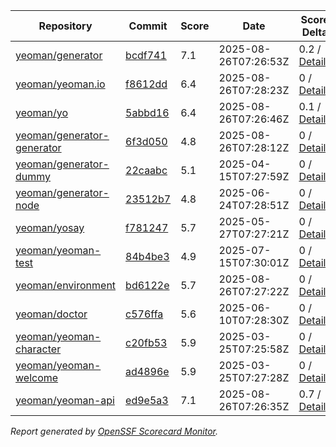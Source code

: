 <!-- OPENSSF-SCORECARD-MONITOR:START -->

| Repository | Commit | Score | Date | Score Delta | Report | StepSecurity |
| -- | -- | -- | -- | -- | -- | -- |
| [yeoman/generator](https://github.com/yeoman/generator) | [bcdf741](https://github.com/yeoman/generator/commit/bcdf741f68f549fcfaa480524dda764f13398554) | 7.1 | 2025-08-26T07:26:53Z | 0.2 / [Details](https://ossf.github.io/scorecard-visualizer/#/projects/github.com/yeoman/generator/compare/bcdeb9767051716b33e401449b01857a31d5e979/bcdf741f68f549fcfaa480524dda764f13398554) | [View](https://ossf.github.io/scorecard-visualizer/#/projects/github.com/yeoman/generator/commit/bcdf741f68f549fcfaa480524dda764f13398554) | [Fix it](https://app.stepsecurity.io/securerepo?repo=yeoman/generator) |
| [yeoman/yeoman.io](https://github.com/yeoman/yeoman.io) | [f8612dd](https://github.com/yeoman/yeoman.io/commit/f8612dd151aeefa15c7825328b3615c2863300de) | 6.4 | 2025-08-26T07:28:23Z | 0 / [Details](https://ossf.github.io/scorecard-visualizer/#/projects/github.com/yeoman/yeoman.io/compare/f8612dd151aeefa15c7825328b3615c2863300de/f8612dd151aeefa15c7825328b3615c2863300de) | [View](https://ossf.github.io/scorecard-visualizer/#/projects/github.com/yeoman/yeoman.io/commit/f8612dd151aeefa15c7825328b3615c2863300de) | [Fix it](https://app.stepsecurity.io/securerepo?repo=yeoman/yeoman.io) |
| [yeoman/yo](https://github.com/yeoman/yo) | [5abbd16](https://github.com/yeoman/yo/commit/5abbd166e86f255323053a31343a6a06a8e1d5b8) | 6.4 | 2025-08-26T07:26:46Z | 0.1 / [Details](https://ossf.github.io/scorecard-visualizer/#/projects/github.com/yeoman/yo/compare/d3ba824a516249935628a8edda43d33f7c3a7e93/5abbd166e86f255323053a31343a6a06a8e1d5b8) | [View](https://ossf.github.io/scorecard-visualizer/#/projects/github.com/yeoman/yo/commit/5abbd166e86f255323053a31343a6a06a8e1d5b8) | [Fix it](https://app.stepsecurity.io/securerepo?repo=yeoman/yo) |
| [yeoman/generator-generator](https://github.com/yeoman/generator-generator) | [6f3d050](https://github.com/yeoman/generator-generator/commit/6f3d050be2becbfc7511adb8a325cf9069f99b96) | 4.8 | 2025-08-26T07:28:12Z | 0 / [Details](https://ossf.github.io/scorecard-visualizer/#/projects/github.com/yeoman/generator-generator/compare/6f3d050be2becbfc7511adb8a325cf9069f99b96/6f3d050be2becbfc7511adb8a325cf9069f99b96) | [View](https://ossf.github.io/scorecard-visualizer/#/projects/github.com/yeoman/generator-generator/commit/6f3d050be2becbfc7511adb8a325cf9069f99b96) | [Fix it](https://app.stepsecurity.io/securerepo?repo=yeoman/generator-generator) |
| [yeoman/generator-dummy](https://github.com/yeoman/generator-dummy) | [22caabc](https://github.com/yeoman/generator-dummy/commit/22caabc61498eb0229d3b0d6e705d2f98cc73a59) | 5.1 | 2025-04-15T07:27:59Z | 0 / [Details](https://ossf.github.io/scorecard-visualizer/#/projects/github.com/yeoman/generator-dummy/compare/22caabc61498eb0229d3b0d6e705d2f98cc73a59/22caabc61498eb0229d3b0d6e705d2f98cc73a59) | [View](https://ossf.github.io/scorecard-visualizer/#/projects/github.com/yeoman/generator-dummy/commit/22caabc61498eb0229d3b0d6e705d2f98cc73a59) | [Fix it](https://app.stepsecurity.io/securerepo?repo=yeoman/generator-dummy) |
| [yeoman/generator-node](https://github.com/yeoman/generator-node) | [23512b7](https://github.com/yeoman/generator-node/commit/23512b7f3e9c203624ea93ec79f465f041a83240) | 4.8 | 2025-06-24T07:28:51Z | 0 / [Details](https://ossf.github.io/scorecard-visualizer/#/projects/github.com/yeoman/generator-node/compare/23512b7f3e9c203624ea93ec79f465f041a83240/23512b7f3e9c203624ea93ec79f465f041a83240) | [View](https://ossf.github.io/scorecard-visualizer/#/projects/github.com/yeoman/generator-node/commit/23512b7f3e9c203624ea93ec79f465f041a83240) | [Fix it](https://app.stepsecurity.io/securerepo?repo=yeoman/generator-node) |
| [yeoman/yosay](https://github.com/yeoman/yosay) | [f781247](https://github.com/yeoman/yosay/commit/f7812478ae5692d06c14ed930898b69252841f4c) | 5.7 | 2025-05-27T07:27:21Z | 0 / [Details](https://ossf.github.io/scorecard-visualizer/#/projects/github.com/yeoman/yosay/compare/f7812478ae5692d06c14ed930898b69252841f4c/f7812478ae5692d06c14ed930898b69252841f4c) | [View](https://ossf.github.io/scorecard-visualizer/#/projects/github.com/yeoman/yosay/commit/f7812478ae5692d06c14ed930898b69252841f4c) | [Fix it](https://app.stepsecurity.io/securerepo?repo=yeoman/yosay) |
| [yeoman/yeoman-test](https://github.com/yeoman/yeoman-test) | [84b4be3](https://github.com/yeoman/yeoman-test/commit/84b4be3760d2f013164b3e8ff8f122a273cd56ae) | 4.9 | 2025-07-15T07:30:01Z | 0 / [Details](https://ossf.github.io/scorecard-visualizer/#/projects/github.com/yeoman/yeoman-test/compare/84b4be3760d2f013164b3e8ff8f122a273cd56ae/84b4be3760d2f013164b3e8ff8f122a273cd56ae) | [View](https://ossf.github.io/scorecard-visualizer/#/projects/github.com/yeoman/yeoman-test/commit/84b4be3760d2f013164b3e8ff8f122a273cd56ae) | [Fix it](https://app.stepsecurity.io/securerepo?repo=yeoman/yeoman-test) |
| [yeoman/environment](https://github.com/yeoman/environment) | [bd6122e](https://github.com/yeoman/environment/commit/bd6122e92029ce83d0cb589370dffe88ef531e27) | 5.7 | 2025-08-26T07:27:22Z | 0 / [Details](https://ossf.github.io/scorecard-visualizer/#/projects/github.com/yeoman/environment/compare/a28c9328a09d4ff1af45e732ffddfdbb2ab82852/bd6122e92029ce83d0cb589370dffe88ef531e27) | [View](https://ossf.github.io/scorecard-visualizer/#/projects/github.com/yeoman/environment/commit/bd6122e92029ce83d0cb589370dffe88ef531e27) | [Fix it](https://app.stepsecurity.io/securerepo?repo=yeoman/environment) |
| [yeoman/doctor](https://github.com/yeoman/doctor) | [c576ffa](https://github.com/yeoman/doctor/commit/c576ffa6dae8216450f7e66127fdd7f904b00bd9) | 5.6 | 2025-06-10T07:28:30Z | 0 / [Details](https://ossf.github.io/scorecard-visualizer/#/projects/github.com/yeoman/doctor/compare/c576ffa6dae8216450f7e66127fdd7f904b00bd9/c576ffa6dae8216450f7e66127fdd7f904b00bd9) | [View](https://ossf.github.io/scorecard-visualizer/#/projects/github.com/yeoman/doctor/commit/c576ffa6dae8216450f7e66127fdd7f904b00bd9) | [Fix it](https://app.stepsecurity.io/securerepo?repo=yeoman/doctor) |
| [yeoman/yeoman-character](https://github.com/yeoman/yeoman-character) | [c20fb53](https://github.com/yeoman/yeoman-character/commit/c20fb530824d20bc03a267f5a088b84d8b65d744) | 5.9 | 2025-03-25T07:25:58Z | 0 / [Details](https://ossf.github.io/scorecard-visualizer/#/projects/github.com/yeoman/yeoman-character/compare/c20fb530824d20bc03a267f5a088b84d8b65d744/c20fb530824d20bc03a267f5a088b84d8b65d744) | [View](https://ossf.github.io/scorecard-visualizer/#/projects/github.com/yeoman/yeoman-character/commit/c20fb530824d20bc03a267f5a088b84d8b65d744) | [Fix it](https://app.stepsecurity.io/securerepo?repo=yeoman/yeoman-character) |
| [yeoman/yeoman-welcome](https://github.com/yeoman/yeoman-welcome) | [ad4896e](https://github.com/yeoman/yeoman-welcome/commit/ad4896e83c61ff0a2eb346de30ddb9c8053a9b29) | 5.9 | 2025-03-25T07:27:28Z | 0 / [Details](https://ossf.github.io/scorecard-visualizer/#/projects/github.com/yeoman/yeoman-welcome/compare/ad4896e83c61ff0a2eb346de30ddb9c8053a9b29/ad4896e83c61ff0a2eb346de30ddb9c8053a9b29) | [View](https://ossf.github.io/scorecard-visualizer/#/projects/github.com/yeoman/yeoman-welcome/commit/ad4896e83c61ff0a2eb346de30ddb9c8053a9b29) | [Fix it](https://app.stepsecurity.io/securerepo?repo=yeoman/yeoman-welcome) |
| [yeoman/yeoman-api](https://github.com/yeoman/yeoman-api) | [ed9e5a3](https://github.com/yeoman/yeoman-api/commit/ed9e5a3a15858cc8d1a256559647e14cb370bbe8) | 7.1 | 2025-08-26T07:26:35Z | 0.7 / [Details](https://ossf.github.io/scorecard-visualizer/#/projects/github.com/yeoman/yeoman-api/compare/3bfe5e45cbfab0f0125312a69a6b7e94f31915be/ed9e5a3a15858cc8d1a256559647e14cb370bbe8) | [View](https://ossf.github.io/scorecard-visualizer/#/projects/github.com/yeoman/yeoman-api/commit/ed9e5a3a15858cc8d1a256559647e14cb370bbe8) | [Fix it](https://app.stepsecurity.io/securerepo?repo=yeoman/yeoman-api) |

_Report generated by [OpenSSF Scorecard Monitor](https://github.com/ossf/scorecard-monitor)._

<!-- OPENSSF-SCORECARD-MONITOR:END -->